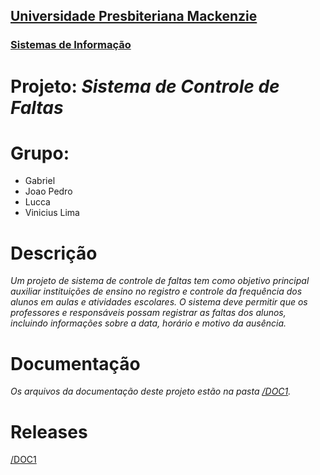 <h2><a href= "https://www.mackenzie.br">Universidade Presbiteriana Mackenzie</a></h2>
<h3><a href= "https://www.mackenzie.br/graduacao/sao-paulo-higienopolis/sistemas-de-informacao">Sistemas de Informação</a></h3>



# Projeto: *Sistema de Controle de Faltas*

# Grupo: 
- Gabriel
- Joao Pedro
- Lucca
- Vinicius Lima

# Descrição

*Um projeto de sistema de controle de faltas tem como objetivo principal auxiliar instituições de ensino no registro e controle da frequência dos alunos em aulas e atividades escolares. O sistema deve permitir que os professores e responsáveis possam registrar as faltas dos alunos, incluindo informações sobre a data, horário e motivo da ausência.*

# Documentação

*Os arquivos da documentação deste projeto estão na pasta [/DOC1](/DOC1).*


# Releases

[/DOC1](/DOC1)


